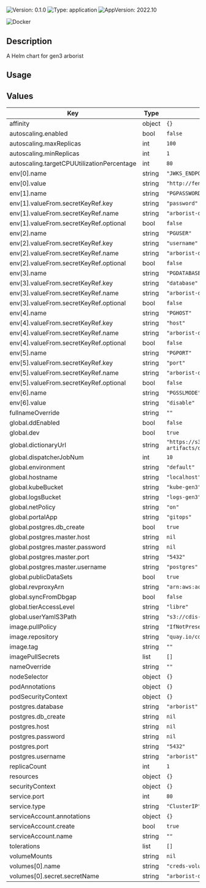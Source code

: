 # <no value>

![Version: 0.1.0](https://img.shields.io/badge/Version-0.1.0-informational?style=for-the-badge)
![Type: application](https://img.shields.io/badge/Type-application-informational?style=for-the-badge)
![AppVersion: 2022.10](https://img.shields.io/badge/AppVersion-2022.10-informational?style=for-the-badge)

![Docker](https://img.shields.io/badge/docker-2496ED?style=for-the-badge&logo=docker&logoColor=white)

## Description

A Helm chart for gen3 arborist

## Usage
<fill out>

## Values

| Key | Type | Default | Description |
|-----|------|---------|-------------|
| affinity | object | `{}` |  |
| autoscaling.enabled | bool | `false` |  |
| autoscaling.maxReplicas | int | `100` |  |
| autoscaling.minReplicas | int | `1` |  |
| autoscaling.targetCPUUtilizationPercentage | int | `80` |  |
| env[0].name | string | `"JWKS_ENDPOINT"` |  |
| env[0].value | string | `"http://fence-service/.well-known/jwks"` |  |
| env[1].name | string | `"PGPASSWORD"` |  |
| env[1].valueFrom.secretKeyRef.key | string | `"password"` |  |
| env[1].valueFrom.secretKeyRef.name | string | `"arborist-dbcreds"` |  |
| env[1].valueFrom.secretKeyRef.optional | bool | `false` |  |
| env[2].name | string | `"PGUSER"` |  |
| env[2].valueFrom.secretKeyRef.key | string | `"username"` |  |
| env[2].valueFrom.secretKeyRef.name | string | `"arborist-dbcreds"` |  |
| env[2].valueFrom.secretKeyRef.optional | bool | `false` |  |
| env[3].name | string | `"PGDATABASE"` |  |
| env[3].valueFrom.secretKeyRef.key | string | `"database"` |  |
| env[3].valueFrom.secretKeyRef.name | string | `"arborist-dbcreds"` |  |
| env[3].valueFrom.secretKeyRef.optional | bool | `false` |  |
| env[4].name | string | `"PGHOST"` |  |
| env[4].valueFrom.secretKeyRef.key | string | `"host"` |  |
| env[4].valueFrom.secretKeyRef.name | string | `"arborist-dbcreds"` |  |
| env[4].valueFrom.secretKeyRef.optional | bool | `false` |  |
| env[5].name | string | `"PGPORT"` |  |
| env[5].valueFrom.secretKeyRef.key | string | `"port"` |  |
| env[5].valueFrom.secretKeyRef.name | string | `"arborist-dbcreds"` |  |
| env[5].valueFrom.secretKeyRef.optional | bool | `false` |  |
| env[6].name | string | `"PGSSLMODE"` |  |
| env[6].value | string | `"disable"` |  |
| fullnameOverride | string | `""` |  |
| global.ddEnabled | bool | `false` |  |
| global.dev | bool | `true` |  |
| global.dictionaryUrl | string | `"https://s3.amazonaws.com/dictionary-artifacts/datadictionary/develop/schema.json"` |  |
| global.dispatcherJobNum | int | `10` |  |
| global.environment | string | `"default"` |  |
| global.hostname | string | `"localhost"` |  |
| global.kubeBucket | string | `"kube-gen3"` |  |
| global.logsBucket | string | `"logs-gen3"` |  |
| global.netPolicy | string | `"on"` |  |
| global.portalApp | string | `"gitops"` |  |
| global.postgres.db_create | bool | `true` |  |
| global.postgres.master.host | string | `nil` |  |
| global.postgres.master.password | string | `nil` |  |
| global.postgres.master.port | string | `"5432"` |  |
| global.postgres.master.username | string | `"postgres"` |  |
| global.publicDataSets | bool | `true` |  |
| global.revproxyArn | string | `"arn:aws:acm:us-east-1:123456:certificate"` |  |
| global.syncFromDbgap | bool | `false` |  |
| global.tierAccessLevel | string | `"libre"` |  |
| global.userYamlS3Path | string | `"s3://cdis-gen3-users/test/user.yaml"` |  |
| image.pullPolicy | string | `"IfNotPresent"` |  |
| image.repository | string | `"quay.io/cdis/arborist"` |  |
| image.tag | string | `""` |  |
| imagePullSecrets | list | `[]` |  |
| nameOverride | string | `""` |  |
| nodeSelector | object | `{}` |  |
| podAnnotations | object | `{}` |  |
| podSecurityContext | object | `{}` |  |
| postgres.database | string | `"arborist"` |  |
| postgres.db_create | string | `nil` |  |
| postgres.host | string | `nil` |  |
| postgres.password | string | `nil` |  |
| postgres.port | string | `"5432"` |  |
| postgres.username | string | `"arborist"` |  |
| replicaCount | int | `1` |  |
| resources | object | `{}` |  |
| securityContext | object | `{}` |  |
| service.port | int | `80` |  |
| service.type | string | `"ClusterIP"` |  |
| serviceAccount.annotations | object | `{}` |  |
| serviceAccount.create | bool | `true` |  |
| serviceAccount.name | string | `""` |  |
| tolerations | list | `[]` |  |
| volumeMounts | string | `nil` |  |
| volumes[0].name | string | `"creds-volume"` |  |
| volumes[0].secret.secretName | string | `"arborist-dbcreds"` |  |

